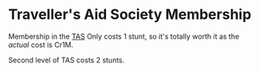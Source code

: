# Traveller's Aid Society Membership
Membership in the [TAS](https://wiki.travellerrpg.com/Travellers%27_Aid_Society)  Only costs 1 stunt, so it's totally worth it as the _actual_ cost is Cr1M.

Second level of TAS costs 2 stunts.


